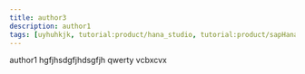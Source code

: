 ```yaml
---
title: author3
description: author1
tags: [uyhuhkjk, tutorial:product/hana_studio, tutorial:product/sapHana, products:analytics,products:analytics/73554900100700000648/01200314690800000637/01200314690900001215, tutorial:interest/sap_cal, gghjh]
---
```

author1
hgfjhsdgfjhdsgfjh
qwerty
vcbxcvx
